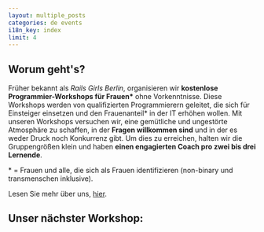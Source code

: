 ```yaml
---
layout: multiple_posts
categories: de events
i18n_key: index
limit: 4
---
```


## Worum geht's?
Früher bekannt als *Rails Girls Berlin*, organisieren wir **kostenlose Programmier-Workshops für Frauen\*** ohne Vorkenntnisse.
Diese Workshops werden von qualifizierten Programmierern geleitet, die sich für Einsteiger einsetzen und den Frauenanteil* in der IT erhöhen wollen. Mit unseren Workshops versuchen wir, eine gemütliche und ungestörte Atmosphäre zu schaffen, in der **Fragen willkommen sind** und in der es weder Druck noch Konkurrenz gibt. Um dies zu erreichen, halten wir die Gruppengrößen klein und haben **einen engagierten Coach pro zwei bis drei Lernende**.

\* = Frauen und alle, die sich als Frauen identifizieren (non-binary und transmenschen inklusive).

Lesen Sie mehr über uns, [hier](/de/about).

## Unser nächster Workshop:
